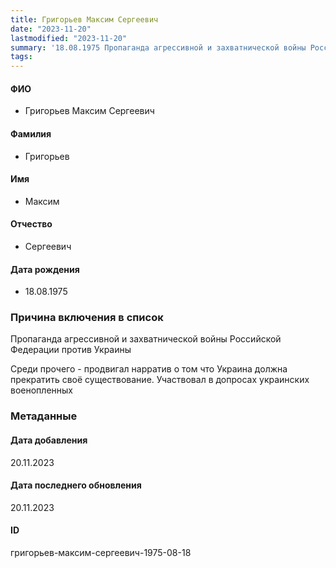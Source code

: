 ```yaml
---
title: Григорьев Максим Сергеевич
date: "2023-11-20"
lastmodified: "2023-11-20"
summary: '18.08.1975 Пропаганда агрессивной и захватнической войны Российской Федерации против Украины.  .  Среди прочего - продвигал нарратив о том что Украина должна прекратить своё существование. Участвовал в допросах украинских военопленных'
tags: 
---
```

<!--# pp2-->
<!--## Фигурант-->
<!--### Личные данные-->
#### ФИО
- Григорьев Максим Сергеевич
#### Фамилия
- Григорьев
#### Имя
- Максим
#### Отчество
- Сергеевич
#### Дата рождения
- 18.08.1975
### Причина включения в список
Пропаганда агрессивной и захватнической войны Российской Федерации против Украины
 
 Среди прочего - продвигал нарратив о том что Украина должна прекратить своё существование. Участвовал в допросах украинских военопленных
### Метаданные
#### Дата добавления
20.11.2023
#### Дата последнего обновления
20.11.2023
#### ID
григорьев-максим-сергеевич-1975-08-18
<!--## END;-->
